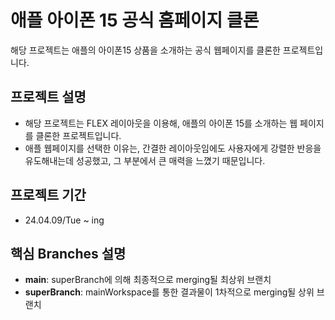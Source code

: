 # 애플 아이폰 15 공식 홈페이지 클론
해당 프로젝트는 애플의 아이폰15 상품을 소개하는 공식 웹페이지를 클론한 프로젝트입니다.

## 프로젝트 설명
- 해당 프로젝트는 FLEX 레이아웃을 이용해, 애플의 아이폰 15를 소개하는 웹 페이지를 클론한 프로젝트입니다.
- 애플 웹페이지를 선택한 이유는, 간결한 레이아웃임에도 사용자에게 강렬한 반응을 유도해내는데 성공했고, 그 부분에서 큰 매력을 느꼈기 때문입니다.

## 프로젝트 기간
- 24.04.09/Tue ~ ing

## 핵심 Branches 설명
- **main**: superBranch에 의해 최종적으로 merging될 최상위 브랜치
- **superBranch**: mainWorkspace를 통한 결과물이 1차적으로 merging될 상위 브랜치
